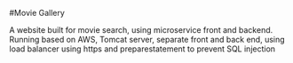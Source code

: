 #Movie Gallery

A website built for movie search, using microservice front and backend.
Running based on AWS, Tomcat server, separate front and back end, using load balancer
using https and preparestatement to prevent SQL injection 
